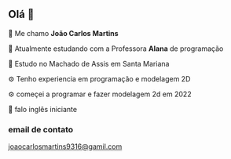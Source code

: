 ## Olá 🤙
💬 Me chamo **João Carlos Martins**

📖 Atualmente estudando com a Professora **Alana** de programação

🏫 Estudo no Machado de Assis em Santa Mariana

⚙️ Tenho experiencia em programação e modelagem 2D 

⚙️ começei a programar e fazer modelagem 2d em 2022

💬 falo inglês iniciante


 ### email de contato
 joaocarlosmartins9316@gamil.com
